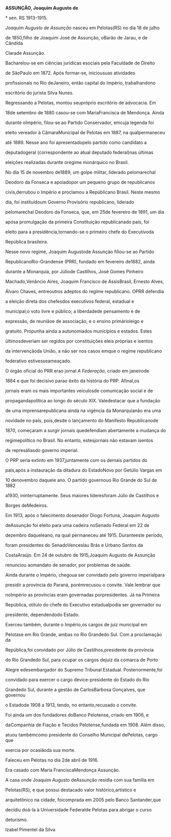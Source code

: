 **ASSUNÇÃO, Joaquim Augusto de**



\* sen. RS 1913-1915.



*Joaquim Augusto de Assunção* nasceu em Pelotas(RS) no dia 18 de julho

de 1850,filho de Joaquim José de Assunção, oBarão de Jarau, e de Cândida

Clarade Assunção.



Bacharelou-se em ciências jurídicas esociais pela Faculdade de Direito

de SãoPaulo em 1872. Após formar-se, iniciousuas atividades

profissionais no Rio deJaneiro, então capital do Império, trabalhandono

escritório do jurista Silva Nunes.



Regressando a Pelotas, montou seupróprio escritório de advocacia. Em

18de setembro de 1880 casou-se com MariaFrancisca de Mendonça. Ainda

durante oImpério, filou-se ao Partido Conservador, emcuja legenda foi

eleito vereador à CâmaraMunicipal de Pelotas em 1887, na qualpermaneceu

até 1889. Nesse ano foi apresentadopelo partido como candidato a

deputadogeral (correspondente ao atual deputado federal)nas últimas

eleições realizadas durante oregime monárquico no Brasil.



No dia 15 de novembro de1889, um golpe militar, liderado pelomarechal

Deodoro da Fonseca e apoiadopor um pequeno grupo de republicanos

civis,derrubou o Império e proclamou a Repúblicano Brasil. Neste mesmo

dia, foi instituídoum Governo Provisório republicano, liderado

pelomarechal Deodoro da Fonseca, que, em 25de fevereiro de 1891, um dia

apósa promulgação da primeira Constituição republicanado país, foi

eleito para a presidência,tornando-se o primeiro chefe do Executivoda

República brasileira.



Nesse novo regime, Joaquim Augustode Assunção filiou-se ao Partido

RepublicanoRio-Grandense (PRR), fundado em fevereiro de1882, ainda

durante a Monarquia, por Júliode Castilhos, José Gomes Pinheiro

Machado,Venâncio Aires, Joaquim Francisco de AssisBrasil, Ernesto Alves,

Álvaro Chaves, entreoutros adeptos do regime republicano. OPRR defendia

a eleição direta dos chefesdos executivos federal, estadual e

municipal;o voto livre e público; a liberdadede pensamento e de

expressão, de reuniãoe de associação, e o ensino primárioleigo e

gratuito. Propunha ainda a autonomiados municípios e estados. Estes

últimosdeveriam ser regidos por constituições eleis próprias e isentos

da intervençãoda União, a não ser nos casos emque o regime republicano

federativo estivesseameaçado.



O órgão oficial do PRR erao jornal *A Federação*, criado em janeirode

1884 e que foi decisivo parao êxito da história do PRP. Afinal,os

jornais eram os mais importantes veículosde comunicação social e de

propagandapolítica ao longo do século XIX. Valedestacar que a fundação

de uma imprensarepublicana ainda na vigência da Monarquianão era uma

novidade no país, pois,desde o lançamento do Manifesto Republicanode

1870, começaram a surgir jornais quedefendiam abertamente a mudança do

regimepolítico no Brasil. No entanto, estesjornais não estavam isentos

de represáliasdo governo imperial.



O PRP seria extinto em 1937,juntamente com os demais partidos do

país,após a instauração da ditadura do EstadoNovo por Getúlio Vargas em

10 denovembro daquele ano. O partido governouo Rio Grande do Sul de 1882

a1930, ininterruptamente. Seus maiores líderesforam Júlio de Castilhos e

Borges deMedeiros.



Em 1913, após o falecimento dosenador Diogo Fortuna, Joaquim Augusto

deAssunção foi eleito para uma cadeira noSenado Federal em 22 de

dezembro daqueleano, na qual permaneceu até 1915. Duranteeste período,

foram presidentes do SenadoVenceslau Brás e Urbano Santos da

CostaAraújo. Em 24 de outubro de 1915,Joaquim Augusto de Assunção

renunciou aomandato de senador, por problemas de saúde.



Ainda durante o Império, chegoua ser convidado pelo governo imperialpara

presidir a província do Paraná, porémrecusou o convite. Vale lembrar que

noImpério as províncias eram governadas porpresidentes. Já na Primeira

República, otítulo do chefe do Executivo estadualpodia ser governador ou

presidente, dependendodo Estado.



Exerceu também, durante o Império,os cargos de juiz municipal em

Pelotase em Rio Grande, ambas no Rio Grandedo Sul. Com a proclamação da

República,foi convidado por Júlio de Castilhos,presidente da província

do Rio Grandedo Sul, para ocupar os cargos dejuiz da comarca de Porto

Alegre edesembargador do Supremo Tribunal Estadual. Posteriormente,foi

convidado para exercer o cargo device-presidente do Estado do Rio

Grandedo Sul, durante a gestão de CarlosBarbosa Gonçalves, que governou

o Estadode 1908 a 1913, tendo, no entanto,recusado o convite.



Foi ainda um dos fundadores doBanco Pelotense, criado em 1906, e

daCompanhia de Fiação e Tecidos Pelotense,fundada em 1908. Além disso,

atuou tambémcomo presidente do Conselho Municipal dePelotas, cargo que

exercia por ocasiãoda sua morte.



Faleceu em Pelotas no dia 2de abril de 1916.



Era casado com Maria FranciscaMendonça Assunção.



A casa onde Joaquim Augusto deAssunção residia com sua família em

Pelotas(RS), e que possui destacado valor histórico,artístico e

arquitetônico na cidade, foicomprada em 2005 pelo Banco Santander,que

decidiu doá-la à Universidade Federalde Pelotas para abrigar o curso

deturismo.



Izabel Pimentel da Silva



